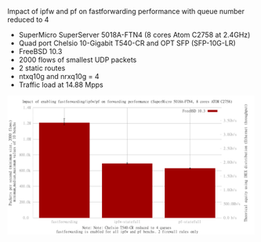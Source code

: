 Impact of ipfw and pf on fastforwarding performance with queue number reduced to 4
  - SuperMicro SuperServer 5018A-FTN4 (8 cores Atom C2758 at 2.4GHz)
  - Quad port Chelsio 10-Gigabit T540-CR and OPT SFP (SFP-10G-LR)
  - FreeBSD 10.3
  - 2000 flows of smallest UDP packets
  - 2 static routes
  - ntxq10g and nrxq10g = 4
  - Traffic load at 14.88 Mpps

![Impact of ipfw and pf on fastforwarding performance with Cheliso queue reduced to 4 on FreeBSD 10.3](graph.png)


